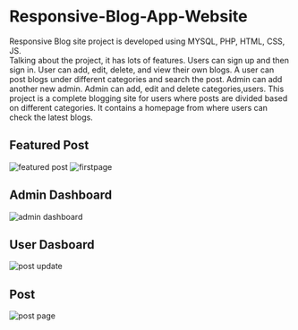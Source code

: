 # Responsive-Blog-App-Website<br/>
Responsive Blog site project is developed using MYSQL, PHP, HTML, CSS, JS.  <br/>
Talking about the project, it has lots of features. Users can sign up and then sign in. User can add, edit, delete, and view their own blogs. A user can post blogs under different categories and search the post. Admin can add another new admin. Admin can add, edit and delete categories,users.  This project is a complete blogging site for users where posts are divided based on different categories. It 
contains a homepage from where users can check the latest blogs.  
## Featured Post
![featured post](https://github.com/stha1122/Responsive-Blog-App-Website/assets/122188963/1030d324-86c7-4c8a-bbec-1fcedb70d32e)
![firstpage](https://github.com/stha1122/Responsive-Blog-App-Website/assets/122188963/c9331d6e-19d6-4931-8b0d-532189581322)
## Admin Dashboard
![admin dashboard](https://github.com/stha1122/Responsive-Blog-App-Website/assets/122188963/9bdac26d-fac6-4f45-9e57-55e2f68102ef)
## User Dasboard
![post update](https://github.com/stha1122/Responsive-Blog-App-Website/assets/122188963/1572637d-4ebe-4490-89a6-eb36a5ab5ad7)
## Post
![post page](https://github.com/stha1122/Responsive-Blog-App-Website/assets/122188963/ee4c4324-9fa6-48f2-ae52-e11a8f0bccc6)

